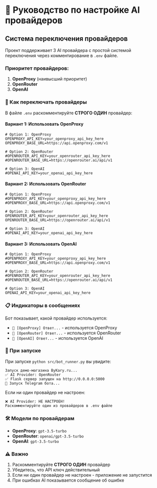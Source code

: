 # 🤖 Руководство по настройке AI провайдеров

## Система переключения провайдеров

Проект поддерживает 3 AI провайдера с простой системой переключения через комментирование в `.env` файле.

### Приоритет провайдеров:
1. **OpenProxy** (наивысший приоритет)
2. **OpenRouter** 
3. **OpenAI**

### 🔧 Как переключать провайдеры

В файле `.env` раскомментируйте **СТРОГО ОДИН** провайдер:

#### Вариант 1: Использовать OpenProxy
```env
# Option 1: OpenProxy
OPENPROXY_API_KEY=your_openproxy_api_key_here
OPENPROXY_BASE_URL=https://api.openproxy.com/v1

# Option 2: OpenRouter  
#OPENROUTER_API_KEY=your_openrouter_api_key_here
#OPENROUTER_BASE_URL=https://openrouter.ai/api/v1

# Option 3: OpenAI
#OPENAI_API_KEY=your_openai_api_key_here
```

#### Вариант 2: Использовать OpenRouter
```env
# Option 1: OpenProxy
#OPENPROXY_API_KEY=your_openproxy_api_key_here
#OPENPROXY_BASE_URL=https://api.openproxy.com/v1

# Option 2: OpenRouter  
OPENROUTER_API_KEY=your_openrouter_api_key_here
OPENROUTER_BASE_URL=https://openrouter.ai/api/v1

# Option 3: OpenAI
#OPENAI_API_KEY=your_openai_api_key_here
```

#### Вариант 3: Использовать OpenAI
```env
# Option 1: OpenProxy
#OPENPROXY_API_KEY=your_openproxy_api_key_here
#OPENPROXY_BASE_URL=https://api.openproxy.com/v1

# Option 2: OpenRouter  
#OPENROUTER_API_KEY=your_openrouter_api_key_here
#OPENROUTER_BASE_URL=https://openrouter.ai/api/v1

# Option 3: OpenAI
OPENAI_API_KEY=your_openai_api_key_here
```

### 📋 Индикаторы в сообщениях

Бот показывает, какой провайдер используется:

- `💬 [OpenProxy] Ответ...` - используется OpenProxy
- `💬 [OpenRouter] Ответ...` - используется OpenRouter  
- `💬 [OpenAI] Ответ...` - используется OpenAI

### 🚀 При запуске

При запуске `python src/bot_runner.py` вы увидите:

```
Запуск демо-магазина ByKary.ru...
✅ AI Provider: OpenRouter
✅ Flask сервер запущен на http://0.0.0.0:5000
🤖 Запуск Telegram бота...
```

Если ни один провайдер не настроен:
```
❌ AI Provider: НЕ НАСТРОЕН!
Раскомментируйте один из провайдеров в .env файле
```

### 🛠 Модели по провайдерам

- **OpenProxy**: `gpt-3.5-turbo`
- **OpenRouter**: `openai/gpt-3.5-turbo` 
- **OpenAI**: `gpt-3.5-turbo`

### ⚠️ Важно

1. Раскомментируйте **СТРОГО ОДИН** провайдер
2. Убедитесь, что API ключ действительный  
3. Если ни один провайдер не настроен - приложение не запустится
4. При ошибках AI показывается сообщение об ошибке